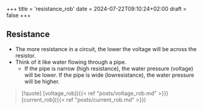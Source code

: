 +++
title = 'resistance_rob'
date = 2024-07-22T09:10:24+02:00
draft = false
+++

## Resistance 

- The more resistance in a circuit, the lower the voltage will be across the resistor.
- Think of it like water
	flowing through a pipe. 
	- If the pipe is narrow (high resistance), the water pressure (voltage) will be lower. If the pipe is wide (lowresistance), the water pressure will be higher.

>[!quote] [voltage_rob]({{< ref "posts/voltage_rob.md" >}}) [current_rob]({{< ref "posts/current_rob.md" >}})